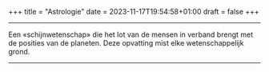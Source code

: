 +++
title = "Astrologie"
date = 2023-11-17T19:54:58+01:00
draft = false
+++

--------------------------------------------------------------------------
Een «schijnwetenschap» die het lot van de mensen in verband brengt met
de posities van de planeten. Deze opvatting mist elke wetenschappelijk
grond.

------------------------------------------------------------------------------
